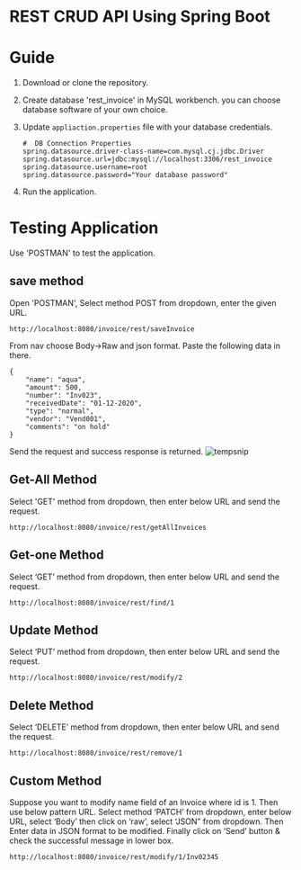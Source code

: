 # REST CRUD API Using Spring Boot

# Guide

1. Download or clone the repository.
2. Create database 'rest_invoice' in MySQL workbench. you can choose database software of your own choice.
3. Update `appliaction.properties` file with your database credentials.
    ```
    #  DB Connection Properties
   spring.datasource.driver-class-name=com.mysql.cj.jdbc.Driver
   spring.datasource.url=jdbc:mysql://localhost:3306/rest_invoice
   spring.datasource.username=root
   spring.datasource.password="Your database password"
    ```

4. Run the application.

# Testing Application
 Use 'POSTMAN' to test the application.

## save method
Open 'POSTMAN', Select method POST from dropdown, enter the given URL.
```
http://localhost:8080/invoice/rest/saveInvoice
```
From nav choose Body->Raw  and json format. Paste the following data in there.
```
{
    "name": "aqua",
    "amount": 500,
    "number": "Inv023",
    "receivedDate": "01-12-2020",
    "type": "normal",
    "vendor": "Vend001",
    "comments": "on hold"
}
```
Send the request and success response is returned.
![tempsnip](https://user-images.githubusercontent.com/70872374/147855027-abdf4259-b8c3-4b5d-a054-7515b57be17b.png)



## Get-All Method

Select 'GET' method from dropdown, then enter below URL and send the request.
```
http://localhost:8080/invoice/rest/getAllInvoices
```

## Get-one Method
Select ‘GET’ method from dropdown, then enter below URL and send the request.
```
http://localhost:8080/invoice/rest/find/1 
```

## Update Method
Select ‘PUT’ method from dropdown, then enter below URL and send the request.
```
http://localhost:8080/invoice/rest/modify/2 
```

## Delete Method
Select ‘DELETE’ method from dropdown, then enter below URL and send the request.
``` 
http://localhost:8080/invoice/rest/remove/1
```

## Custom Method
Suppose you want to modify name field of an Invoice where id is 1.
Then use below pattern URL. Select method ‘PATCH’ from dropdown,
enter below URL, select ‘Body’ then click on ‘raw’, 
select ‘JSON” from dropdown. Then Enter data in JSON format to be modified.
Finally click on ‘Send’ button & check the successful message in lower box.
```
http://localhost:8080/invoice/rest/modify/1/Inv02345
```

